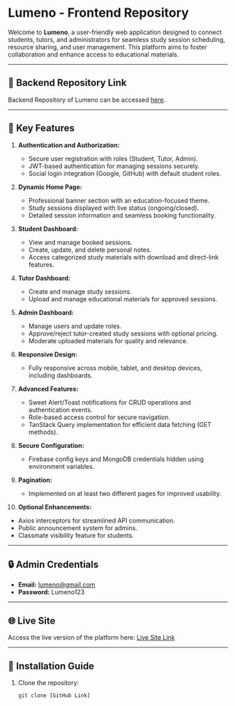 # Lumeno - Frontend Repository

Welcome to **Lumeno**, a user-friendly web application designed to connect students, tutors, and administrators for seamless study session scheduling, resource sharing, and user management. This platform aims to foster collaboration and enhance access to educational materials.

---

## 🔗 Backend Repository Link

Backend Repository of Lumeno can be accessed [here](https://github.com/salmanfxrsi/lumeno-backend).

---

## 🔑 Key Features

1. **Authentication and Authorization:**

   - Secure user registration with roles (Student, Tutor, Admin).
   - JWT-based authentication for managing sessions securely.
   - Social login integration (Google, GitHub) with default student roles.

2. **Dynamic Home Page:**

   - Professional banner section with an education-focused theme.
   - Study sessions displayed with live status (ongoing/closed).
   - Detailed session information and seamless booking functionality.

3. **Student Dashboard:**

   - View and manage booked sessions.
   - Create, update, and delete personal notes.
   - Access categorized study materials with download and direct-link features.

4. **Tutor Dashboard:**

   - Create and manage study sessions.
   - Upload and manage educational materials for approved sessions.

5. **Admin Dashboard:**

   - Manage users and update roles.
   - Approve/reject tutor-created study sessions with optional pricing.
   - Moderate uploaded materials for quality and relevance.

6. **Responsive Design:**

   - Fully responsive across mobile, tablet, and desktop devices, including dashboards.

7. **Advanced Features:**

   - Sweet Alert/Toast notifications for CRUD operations and authentication events.
   - Role-based access control for secure navigation.
   - TanStack Query implementation for efficient data fetching (GET methods).

8. **Secure Configuration:**

   - Firebase config keys and MongoDB credentials hidden using environment variables.

9. **Pagination:**

   - Implemented on at least two different pages for improved usability.

10. **Optional Enhancements:**

- Axios interceptors for streamlined API communication.
- Public announcement system for admins.
- Classmate visibility feature for students.

---

## 🔒 Admin Credentials

- **Email:** lumeno@gmail.com
- **Password:** Lumeno123

---

## 🌐 Live Site

Access the live version of the platform here: [Live Site Link](#)

---

## 📑 Installation Guide

1. Clone the repository:

   ```bash
   git clone [GitHub Link]
